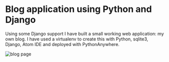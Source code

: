 # Blog application using Python and Django

Using some Django support I have built a small working web application: my own blog. I have used a virtualenv to create this with Python, sqlite3, Django, Atom IDE and deployed with PythonAnywhere.

![blog page](https://github.com/jo-emalo/django-blog/blob/master/Screen%20Shot%202018-09-10%20at%2009.09.25.png)

